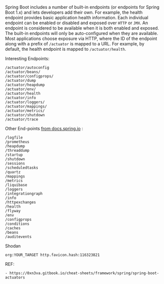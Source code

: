 Spring Boot includes a number of built-in endpoints (or endpoints for Spring Boot 1.x) and lets developers add their own. For example, the health endpoint provides basic application health information.
Each individual endpoint can be enabled or disabled and exposed over `HTTP` or `JMX`. An endpoint is considered to be available when it is both enabled and exposed. The built-in endpoints will only be auto-configured when they are available. Most applications choose exposure via HTTP, where the ID of the endpoint along with a prefix of `/actuator` is mapped to a URL. For example, by default, the health endpoint is mapped to `/actuator/health`.


Interesting Endpoints:

```
/actuator/autoconfig
/actuator/beans/
/actuator/configprops/
/actuator/dump
/actuator/heapdump
/actuator/env/
/actuator/health
/actuator/info
/actuator/loggers/
/actuator/mappings/
/actuator/metrics/
/actuator/shutdown
/actuator/trace
```

Other End-points [from docs.spring.io](https://docs.spring.io/spring-boot/docs/current/reference/html/actuator.html#actuator.endpoints) : 

```
/logfile
/prometheus
/heapdump
/threaddump
/startup
/shutdown
/sessions
/scheduledtasks
/quartz
/mappings
/metrics
/liquibase
/loggers
/integrationgraph
/info
/httpexchanges
/health
/flyway
/env
/configprops
/conditions
/caches
/beans
/auditevents
```

Shodan
```
org:YOUR_TARGET http.favicon.hash:116323821
```

REF:

```
- https://0xn3va.gitbook.io/cheat-sheets/framework/spring/spring-boot-actuators

```
